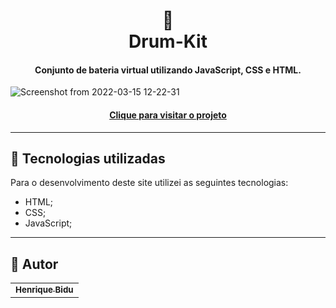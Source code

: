 <h1 align="center">
  🔁 <br> Drum-Kit
</h1>

<h4 align="center">
Conjunto de bateria virtual utilizando JavaScript, CSS e HTML.
</h4>

![Screenshot from 2022-03-15 12-22-31](https://user-images.githubusercontent.com/95511751/158411872-32963a03-48c1-418e-a39b-0bbb08a31451.png)



<h4 align="center"><a href="https://hbidu.github.io/Drum-Kit/">Clique para visitar o projeto</a></h4>

---

## 💼 Tecnologias utilizadas

Para o desenvolvimento deste site utilizei as seguintes tecnologias:

- HTML;
- CSS;
- JavaScript;

---

## 🚀 Autor<br>

<table>
  <tr>
    <td align="center">
      <a href="https://github.com/hbidu">
        <sub>
          <b>Henrique Bidu</b>
        </sub>
      </a>
    </td>


